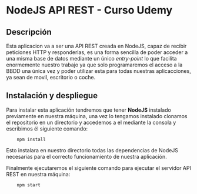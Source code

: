 # NodeJS API REST - Curso Udemy

## Descripción

Esta aplicacion va a ser una API REST creada en NodeJS, capaz de recibir peticiones HTTP y responderlas, es una forma sencilla de poder acceder a una misma base de datos mediante un único *entry-point* lo que facilita enormemente nuestro trabajo ya que solo programaremos el acceso a la BBDD una única vez y poder utilizar esta para todas nuestras aplicacciones, ya sean de movil, escritorio o coche.


## Instalación y despliegue

Para instalar esta aplicación tendremos que tener **NodeJS** instalado previamente en nuestra máquina, una vez lo tengamos instalado clonamos el repositorio en un directorio y accedemos a el mediante la consola y escribimos él siguiente comando:

~~~
    npm install
~~~

Esto instalara en nuestro directorio todas las dependencias de NodeJS necesarias para el correcto funcionamiento de nuestra aplicación. 

Finalmente ejecutaremos el siguiente comando para ejecutar el servidor API REST en nuestra máquina:

~~~
    npm start
~~~